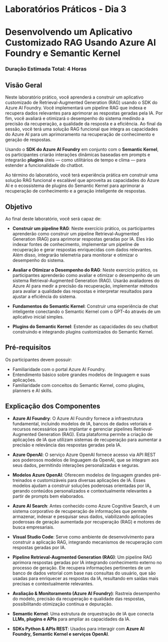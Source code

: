 # Laboratórios Práticos - Dia 3

# Desenvolvendo um Aplicativo Customizado RAG Usando Azure AI Foundry e Semantic Kernel

### Duração Estimada Total: 4 Horas

## Visão Geral

Neste laboratório prático, você aprenderá a construir um aplicativo customizado de Retrieval-Augmented Generation (RAG) usando o SDK do Azure AI Foundry. Você implementará um pipeline RAG que indexa e recupera dados relevantes para aprimorar as respostas geradas pela IA. Por fim, você avaliará e otimizará o desempenho do sistema medindo a precisão da recuperação, a qualidade da resposta e a eficiência. Ao final da sessão, você terá uma solução RAG funcional que integra as capacidades do Azure AI para um aprimoramento na recuperação de conhecimento e geração de respostas.

Usando o **SDK do Azure AI Foundry** em conjunto com o **Semantic Kernel**, os participantes criarão interações dinâmicas baseadas em prompts e integrarão **plugins** úteis — como utilitários de tempo e clima — para estender a funcionalidade do chatbot.

Ao término do laboratório, você terá experiência prática em construir uma solução RAG funcional e escalável que aproveita as capacidades do Azure AI e o ecossistema de plugins do Semantic Kernel para aprimorar a recuperação de conhecimento e a geração inteligente de respostas.

## Objetivo

Ao final deste laboratório, você será capaz de:

- **Construir um pipeline RAG**: Neste exercício prático, os participantes aprenderão como construir um pipeline Retrieval-Augmented Generation (RAG) para aprimorar respostas geradas por IA. Eles irão indexar fontes de conhecimento, implementar um pipeline de recuperação e gerar respostas enriquecidas com dados relevantes. Além disso, integrarão telemetria para monitorar e otimizar o desempenho do sistema.

- **Avaliar e Otimizar o Desempenho do RAG**: Neste exercício prático, os participantes aprenderão como avaliar e otimizar o desempenho de um sistema Retrieval-Augmented Generation (RAG). Usarão avaliadores do Azure AI para medir a precisão da recuperação, implementar métodos para avaliar a qualidade das respostas e interpretar resultados para ajustar a eficiência do sistema.

- **Fundamentos do Semantic Kernel**: Construir uma experiência de chat inteligente conectando o Semantic Kernel com o GPT-4o através de um aplicativo inicial simples.

- **Plugins do Semantic Kernel**: Estender as capacidades do seu chatbot construindo e integrando plugins customizados do Semantic Kernel.

## Pré-requisitos

Os participantes devem possuir:

- Familiaridade com o portal Azure AI Foundry.
- Entendimento básico sobre grandes modelos de linguagem e suas aplicações.
- Familiaridade com conceitos do Semantic Kernel, como plugins, planners e AI skills.

## Explicação dos Componentes

- **Azure AI Foundry**: O Azure AI Foundry fornece a infraestrutura fundamental, incluindo modelos de IA, bancos de dados vetoriais e recursos necessários para implantar e gerenciar pipelines Retrieval-Augmented Generation (RAG). Esta plataforma permite a criação de aplicações de IA que utilizam sistemas de recuperação para aumentar a precisão e relevância das respostas geradas pela IA.

- **Azure OpenAI**: O serviço Azure OpenAI fornece acesso via API REST aos poderosos modelos de linguagem da OpenAI, que se integram aos seus dados, permitindo interações personalizadas e seguras.

- **Modelos Azure OpenAI**: Oferecem modelos de linguagem grandes pré-treinados e customizáveis para diversas aplicações de IA. Esses modelos ajudam a construir soluções poderosas orientadas por IA, gerando conteúdos personalizados e contextualmente relevantes a partir de prompts bem elaborados.

- **Azure AI Search**: Antes conhecido como Azure Cognitive Search, é um sistema corporativo de recuperação de informações que permite armazenar, indexar e pesquisar seus dados, viabilizando aplicações poderosas de geração aumentada por recuperação (RAG) e motores de busca empresariais.

- **Visual Studio Code**: Serve como ambiente de desenvolvimento para construir a aplicação RAG, integrando mecanismos de recuperação com respostas geradas por IA.

- **Pipeline Retrieval-Augmented Generation (RAG)**: Um pipeline RAG aprimora respostas geradas por IA integrando conhecimento externo no processo de geração. Ele recupera informações pertinentes de um banco de dados vetorial com base nas consultas do usuário, que são usadas para enriquecer as respostas da IA, resultando em saídas mais precisas e contextualmente relevantes.

- **Avaliação & Monitoramento (Azure AI Foundry)**: Rastreia desempenho do modelo, precisão da recuperação e qualidade das respostas, possibilitando otimização contínua e depuração.

- **Semantic Kernel**: Uma estrutura de orquestração de IA que conecta **LLMs, plugins e APIs** para ampliar as capacidades da IA.

- **SDKs Python & APIs REST**: Usados para interagir com **Azure AI Foundry, Semantic Kernel e serviços OpenAI**.

